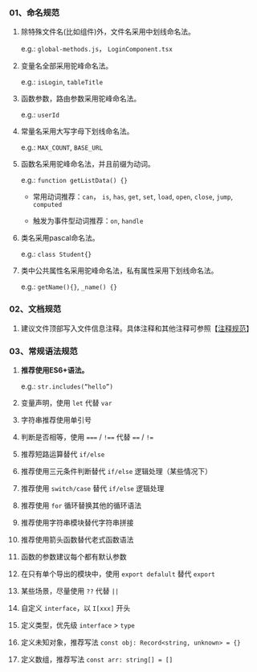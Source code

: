 ### 01、命名规范

1. 除特殊文件名(比如组件)外，文件名采用中划线命名法。

   e.g.: `global-methods.js`， `LoginComponent.tsx`

2. 变量名全部采用驼峰命名法。

   e.g.: `isLogin`, `tableTitle`

3. 函数参数，路由参数采用驼峰命名法。

   e.g.: `userId`

4. 常量名采用大写字母下划线命名法。

   e.g.: `MAX_COUNT`, `BASE_URL`

5. 函数名采用驼峰命名法，并且前缀为动词。

   e.g.: `function getListData() {}`

   * 常用动词推荐：`can`， `is`, `has`, `get`, `set`, `load`, `open`, `close`, `jump`, `computed`
   
   * 触发为事件型动词推荐：`on`, `handle`
   
6. 类名采用pascal命名法。

   e.g.: `class Student{}`

7. 类中公共属性名采用驼峰命名法，私有属性采用下划线命名法。

   e.g.: `getName(){}`, `_name() {}`



### 02、文档规范

1. 建议文件顶部写入文件信息注释。具体注释和其他注释可参照【[注释规范](/code-guide/comment?id=_04、文件文档注释)】



### 03、常规语法规范

1. **推荐使用ES6+语法。**

   e.g.: `str.includes(“hello”)`

2. 变量声明，使用 `let` 代替 `var`

3. 字符串推荐使用单引号

4. 判断是否相等，使用 `===` / `!==` 代替 `==` / `!=`

5. 推荐短路运算替代 `if/else`

6. 推荐使用三元条件判断替代 `if/else` 逻辑处理（某些情况下）

7. 推荐使用 `switch/case`  替代 `if/else` 逻辑处理

8. 推荐使用 `for` 循环替换其他的循环语法

9. 推荐使用字符串模块替代字符串拼接

10. 推荐使用箭头函数替代老式函数语法

11. 函数的参数建议每个都有默认参数

12. 在只有单个导出的模块中，使用 `export defalult` 替代 `export`

12. 某些场景，尽量使用 `??` 代替 `||`

12. 自定义 `interface`，以 `I[xxx]` 开头

12. 定义类型，优先级 `interface` > `type`

12. 定义未知对象，推荐写法 `const obj: Record<string, unknown> = {}`

12. 定义数组，推荐写法 `const arr: string[] = []`

    

